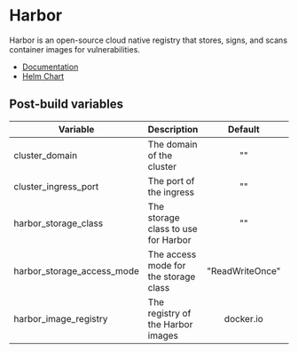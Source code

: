 # Harbor

Harbor is an open-source cloud native registry that stores, signs, and scans container images for vulnerabilities.

- [Documentation](https://goharbor.io/docs/)
- [Helm Chart](https://github.com/goharbor/harbor-helm)

## Post-build variables

| Variable                   | Description                           |     Default     | Required |
| -------------------------- | ------------------------------------- | :-------------: | :------: |
| cluster_domain             | The domain of the cluster             |       ""        |    ✓     |
| cluster_ingress_port       | The port of the ingress               |       ""        |    ✕     |
| harbor_storage_class       | The storage class to use for Harbor   |       ""        |    ✕     |
| harbor_storage_access_mode | The access mode for the storage class | "ReadWriteOnce" |    ✕     |
| harbor_image_registry      | The registry of the Harbor images     |    docker.io    |    ✕     |
